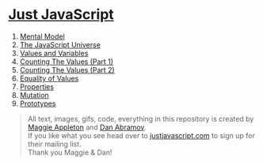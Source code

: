 # [Just JavaScript](https://justjavascript.com/)

1. [Mental Model](./01-mental-model)
1. [The JavaScript Universe](./02-the-javascript-universe)
1. [Values and Variables](./03-values-and-variables)
1. [Counting The Values (Part 1)](./04-counting-the-values-part-1)
1. [Counting The Values (Part 2)](./05-counting-the-values-part-2)
1. [Equality of Values](./06-Equality-of-Values)
1. [Properties](./07-Properties)
1. [Mutation](./08-mutation)
1. [Prototypes](./09-prototypes)


> All text, images, gifs, code, everything in this repository is created by [Maggie Appleton](https://illustrated.dev/) and [Dan Abramov](https://overreacted.io/).   
> If you like what you see head over to [justjavascript.com](https://justjavascript.com/) to sign up for their mailing list.  
> Thank you Maggie & Dan!






